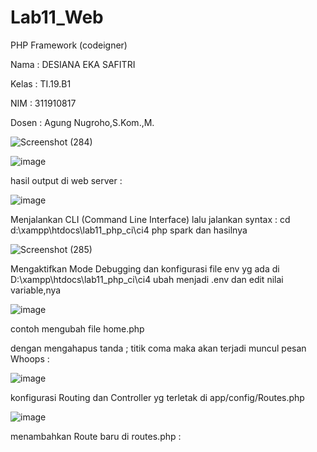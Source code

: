 # Lab11_Web
PHP Framework (codeigner)

Nama : DESIANA EKA SAFITRI

Kelas : TI.19.B1

NIM : 311910817

Dosen : Agung Nugroho,S.Kom.,M.

![Screenshot (284)](https://user-images.githubusercontent.com/81596251/121985742-8f351380-cdbf-11eb-970f-2c14fb552fca.png)

![image](https://user-images.githubusercontent.com/81596251/121985814-aa078800-cdbf-11eb-931e-fbf07cd78498.png)

hasil output di web server :

![image](https://user-images.githubusercontent.com/81596251/121990819-a3314300-cdc8-11eb-84e2-c884a9cef366.png)

Menjalankan CLI (Command Line Interface) lalu jalankan syntax :
cd d:\xampp\htdocs\lab11_php_ci\ci4
php spark dan hasilnya 

![Screenshot (285)](https://user-images.githubusercontent.com/81596251/121987161-1be0d100-cdc2-11eb-8a6b-d67c22ae13ae.png)

Mengaktifkan Mode Debugging dan konfigurasi file env yg ada di D:\xampp\htdocs\lab11_php_ci\ci4 ubah menjadi .env dan edit nilai variable,nya

![image](https://user-images.githubusercontent.com/81596251/121988815-3a949700-cdc5-11eb-827e-cd9413ce9285.png)

contoh mengubah file home.php 

dengan mengahapus tanda ; titik coma maka akan terjadi muncul pesan Whoops :

![image](https://user-images.githubusercontent.com/81596251/121990669-58afc680-cdc8-11eb-885a-c00076a8c896.png)

konfigurasi Routing dan Controller yg terletak di app/config/Routes.php

![image](https://user-images.githubusercontent.com/81596251/121991102-336f8800-cdc9-11eb-97cd-86964bab0037.png)

menambahkan Route baru di routes.php :

